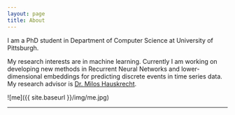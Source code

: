 ```yaml
---
layout: page
title: About
---
```


I am a PhD student in Department of Computer Science at University of Pittsburgh.

My research interests are in machine learning. Currently I am working on developing new methods in Recurrent Neural Networks and lower-dimensional embeddings for predicting discrete events in time series data. 
My research advisor is [Dr. Milos Hauskrecht](http://cs.pitt.edu/~jlee).


![me]({{ site.baseurl }}/img/me.jpg) 

---
